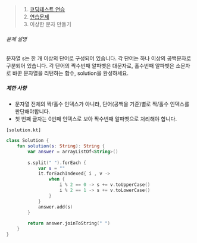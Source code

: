 > 1. [코딩테스트 연습](https://school.programmers.co.kr/learn/challenges)
>2. [연습문제](https://school.programmers.co.kr/learn/challenges)
> 3. 이상한 문자 만들기



###### 문제 설명

문자열 s는 한 개 이상의 단어로 구성되어 있습니다. 각 단어는 하나 이상의 공백문자로 구분되어 있습니다. 각 단어의 짝수번째 알파벳은 대문자로, 홀수번째 알파벳은 소문자로 바꾼 문자열을 리턴하는 함수, solution을 완성하세요.

##### 제한 사항

- 문자열 전체의 짝/홀수 인덱스가 아니라, 단어(공백을 기준)별로 짝/홀수 인덱스를 판단해야합니다.
- 첫 번째 글자는 0번째 인덱스로 보아 짝수번째 알파벳으로 처리해야 합니다.



`[solution.kt]`

```kotlin
class Solution {
    fun solution(s: String): String {
        var answer = arrayListOf<String>()
        
        s.split(" ").forEach {
            var s = ""
            it.forEachIndexed{ i , v ->
                when {
                    i % 2 == 0 -> s += v.toUpperCase()
                    i % 2 == 1 -> s += v.toLowerCase()
                }
            }
            answer.add(s)
        }
        
        return answer.joinToString(" ")
    }
}
```

